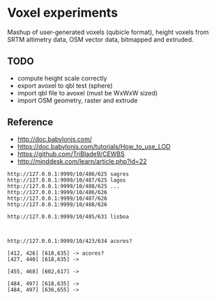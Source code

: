 # Voxel experiments

Mashup of user-generated voxels (qubicle format),
height voxels from SRTM altimetry data,
OSM vector data, bitmapped and extruded.


## TODO

* compute height scale correctly
* export avoxel to qbl test (sphere)
* import qbl file to avoxel (must be WxWxW sized)
* import OSM geometry, raster and extrude


## Reference

* <http://doc.babylonjs.com/>
* <https://doc.babylonjs.com/tutorials/How_to_use_LOD>
* <https://github.com/TriBlade9/CEWBS>
* <http://minddesk.com/learn/article.php?id=22>


```
http://127.0.0.1:9999/10/486/625 sagres
http://127.0.0.1:9999/10/487/625 lagos
http://127.0.0.1:9999/10/488/625 ...
http://127.0.0.1:9999/10/486/626
http://127.0.0.1:9999/10/487/626
http://127.0.0.1:9999/10/488/626

http://127.0.0.1:9999/10/485/631 lisboa



http://127.0.0.1:9999/10/423/634 acores?

[412, 426] [618,635] -> acores?
[427, 440] [618,635] ->

[455, 468] [602,617] ->

[484, 497] [618,635] ->
[484, 497] [636,655] ->

```
